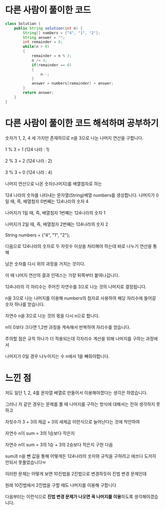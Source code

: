 # 다른 사람이 풀이한 코드
```java
class Solution {
    public String solution(int n) {
        String[] numbers = {"4", "1", "2"};
        String answer = "";
        int remainder = 0;
        while(n > 0)
        {
            remainder = n % 3;
            n /= 3;
            if(remainder == 0)
            {
                n--;
            }
            answer = numbers[remainder] + answer;
        }
        return answer;
    }
}
```

# 다른 사람이 풀이한 코드 해석하며 공부하기

숫자가 1, 2, 4 세 가지만 존재하므로 n을 3으로 나눈 나머지 연산을 구합니다.<br><br>
1 % 3 = 1 (124 나라 : 1)<br><br>
2 % 3 = 2 (124 나라 : 2)<br><br>
3 % 3 = 0 (124 나라 : 4)<br><br>
나머지 연산으로 나온 숫자(나머지)를 배열첨자로 하는<br><br>
124 나라의 숫자를 나타내는 문자열(String)배열 numbers를 생성합니다.
나머지가 0일 때, 즉, 배열첨자 0번째는 124나라의 숫자 4<br><br>
나머지가 1일 때, 즉, 배열첨자 1번째는 124나라의 숫자 1<br><br>
나머지가 2일 때, 즉, 배열첨자 2번째는 124나라의 숫자 2<br><br>
String numbers = {"4", "1", "2"};<br><br>
다음으로 124나라의 숫자로 두 자릿수 이상을 처리해야 하는데 바로 나누기 연산을 통해<br><br>
남은 숫자를 다시 위의 과정을 거치는 것이다.<br><br>
이 때 나머지 연산의 결과 인덱스는 가장 뒤쪽부터 붙여나갑니다.<br><br>
124나라의 각 자리수는 주어진 자연수를 3으로 나눈 것의 나머지로 결정됩니다.<br><br>
n을 3으로 나눈 나머지를 이용해 numbers의 첨자로 사용하여 해당 자리수에 들어갈 숫자 하나를 얻습니다.<br><br>
자연수 n을 3으로 나눈 것의 몫을 다시 n으로 합니다.<br><br>
n이 0보다 크다면 1,2번 과정을 계속해서 반복하여 자리수를 얻습니다.<br><br>
주의할 점은 규칙 하나가 더 적용되는데 각자리수 계산을 위해 나머지를 구하는 과정에서<br><br>
나머지가 0일 경우 나누어지는 수 n에서 1을 빼줘야합니다.

# 느낀 점
저도 일단 1, 2, 4를 문자열 배열로 만들어서 이용해야겠다는 생각은 하였습니다.<br><br>
그러나 저 같은 경우는 문제를 풀 때 나머지를 구하는 방식에 대해서는 전혀 생각하지 못하고<br><br>
자릿수가 3 + 3의 제곱 + 3의 세제곱 이런식으로 늘어난다는 것에 착안하여<br><br>
자연수 n이 sum = 3의 1승보다 작은지<br><br>
자연수 n이 sum = 3의 1승 + 3의 2승보다 작은지 구한 다음<br><br>
sum과 n을 뺀 값을 통해 어떻게든 124나라의 숫자와 규칙을 구하려고 애쓰다 도저히 안되서 못풀었습니다ㅠ<br><br>
이러한 문제는 어떻게 보면 10진법을 2진법으로 변경하듯이 진법 변경 문제인데<br><br>
원래 10진법에서 2진법을 구할 때도 나머지를 이용해 구합니다<br><br>
다음부터는 이런식으로 **진법 변경 문제가 나오면 꼭 나머지를 이용**하도록 생각해야겠습니다.
